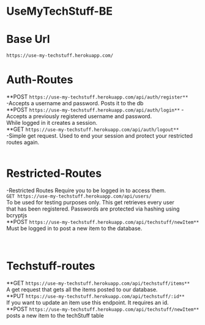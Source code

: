 # UseMyTechStuff-BE


# Base Url</br>
`https://use-my-techstuff.herokuapp.com/`</br>


# Auth-Routes</br>
**POST `https://use-my-techstuff.herokuapp.com/api/auth/register**`</br>
-Accepts a username and password. Posts it to the db</br>
**POST `https://use-my-techstuff.herokuapp.com/api/auth/login**`
-Accepts a previously registered username and password. </br>While logged in it creates a session.</br>
**GET `https://use-my-techstuff.herokuapp.com/api/auth/logout**`</br>
-Simple get request. Used to end your session and protect your restricted routes again.</br>
</br>

# Restricted-Routes</br>
-Restricted Routes Require you to be logged in to access them.</br>
`GET https://use-my-techstuff.herokuapp.com/api/users/`</br>
To be used for testing purposes only. This get retrieves every user</br> that has been registered. Passwords are protected via hashing using bcryptjs</br>
**POST `https://use-my-techstuff.herokuapp.com/api/techstuff/newItem**`</br>
Must be logged in to post a new item to the database.</br>
</br>
</br>
# Techstuff-routes</br>
**GET `https://use-my-techstuff.herokuapp.com/api/techstuff/items**`</br>
A get request that gets all the items posted to our database.</br>
**PUT `https://use-my-techstuff.herokuapp.com/api/techstuff/:id**`</br>
If you want to update an item use this endpoint. It requires an id.</br>
**POST `https://use-my-techstuff.herokuapp.com/api/techstuff/newItem**`</br>
posts a new item to the techStuff table </br>




